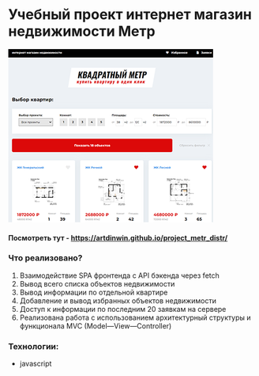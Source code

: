 # Учебный проект интернет магазин недвижимости Метр
![Preview](https://github.com/ArtDinWin/project_metr_distr/blob/main/preview.png)
#### Посмотреть тут - https://artdinwin.github.io/project_metr_distr/

### Что реализовано?
1. Взаимодействие SPA фронтенда c API бэкенда через fetch 
2. Вывод всего списка объектов недвижимости
3. Вывод информации по отдельной квартире 
4. Добавление и вывод избранных объектов недвижимости
5. Доступ к информации по последним 20 заявкам на сервере
6. Реализована работа с использованием архитектурный структуры и функционала MVC (Model—View—Controller)

### Технологии:
- javascript

